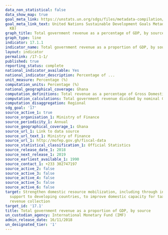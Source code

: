 ```yaml
---
data_non_statistical: false
data_show_map: true
goal_meta_link: https://unstats.un.org/sdgs/files/metadata-compilation/Metadata-Goal-17.pdf
goal_meta_link_text: United Nations Sustainable Development Goals Metadata (PDF 469
  KB)
graph_title: Total government revenue as a percentage of GDP, by source
graph_type: line
indicator: 17.1.1
indicator_name: Total government revenue as a proportion of GDP, by source
layout: indicator
permalink: /17-1-1/
published: true
reporting_status: complete
national_indicator_available: Yes
national_indicator_description: Percentage of ...
unit_measure: Percentage (%)
computation_units: Percentage (%)
national_geographical_coverage: Ghana
computation_definitions: Total revenue as a percentage of Gross Domestic Product (GDP)
computation_calculations: Total government revenue divided by nominal GDP and multiplied by 100
computation_disaggregation: Regional
sdg_goal: '17'
source_active_1: true
source_organisation_1: Ministry of Finance
source_periodicity_1: Annual 
source_geographical_coverage_1: Ghana
source_url_1: Link to data source
source_url_text_1: Ministry of Finance
source_url_1: http://mofep.gov.gh/fiscal-data
source_statistical_classification_1: Official Statistics
source_release_date_1: 2018
source_next_release_1: 2019
source_earliest_available_1: 1990
source_contact_1: +233 302747197
source_active_2: false
source_active_3: false
source_active_4: false
source_active_5: false
source_active_6: false
target: Strengthen domestic resource mobilization, including through international
  support to developing countries, to improve domestic capacity for tax and other
  revenue collection
target_id: '17.1'
title: Total government revenue as a proportion of GDP, by source
un_custodian_agency: International Monetary Fund (IMF)
admin_release_date: 16/11/2018
un_designated_tier: '1'
---
```


